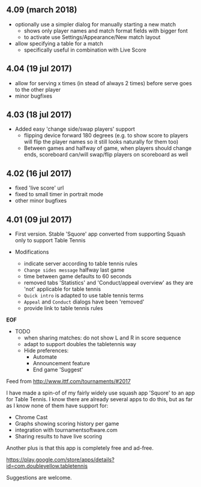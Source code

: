 ## 4.09 (march 2018)

- optionally use a simpler dialog for manually starting a new match
    - shows only player names and match format fields with bigger font
    - to activate use Settings/Appearance/New match layout
- allow specifying a table for a match
    - specifically useful in combination with Live Score

## 4.04 (19 jul 2017)

- allow for serving x times (in stead of always 2 times) before serve goes to the other player
- minor bugfixes

## 4.03 (18 jul 2017)

- Added easy 'change side/swap players' support
    - flipping device forward 180 degrees (e.g. to show score to players will flip the player names so it still looks naturally for them too)
    - Between games and halfway of game, when players should change ends, scoreboard can/will swap/flip players on scoreboard as well

## 4.02 (16 jul 2017)

- fixed 'live score' url
- fixed to small timer in portrait mode
- other minor bugfixes

## 4.01 (09 jul 2017)

- First version. Stable 'Squore' app converted from supporting Squash only to support Table Tennis

- Modifications
    - indicate server according to table tennis rules
    - `Change sides message` halfway last game
    - time between game defaults to 60 seconds
    - removed tabs 'Statistics' and 'Conduct/appeal overview' as they are 'not' applicable for table tennis 
    - `Quick intro` is adapted to use table tennis terms
    - `Appeal` and `Conduct` dialogs have been 'removed'
    - provide link to table tennis rules 

__EOF__

- TODO
    - when sharing matches: do not show L and R in score sequence
    - adapt to support doubles the tabletennis way 
    - Hide preferences:
        - Automate
        - Announcement feature
        - End game 'Suggest'

Feed from <http://www.ittf.com/tournaments/#2017>

I have made a spin-of of my fairly widely use squash app 'Squore' to an app for Table Tennis. 
I know there are already several apps to do this, but as far as I know none of them have support for:
- Chrome Cast
- Graphs showing scoring history per game
- integration with tournamentsoftware.com
- Sharing results to have live scoring

Another plus is that this app is completely free and ad-free.

<https://play.google.com/store/apps/details?id=com.doubleyellow.tabletennis>

Suggestions are welcome.
